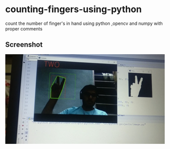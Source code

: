 # counting-fingers-using-python
count the number of finger's in hand using python ,opencv and numpy with proper comments  

## Screenshot
<img src="1.jpg" />
